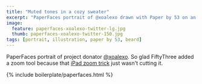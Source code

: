 ```yaml
---
title: "Muted tones in a cozy sweater"
excerpt: "PaperFaces portrait of @xoalexo drawn with Paper by 53 on an iPad."
image: 
  feature: paperfaces-xoalexo-twitter-lg.jpg
  thumb: paperfaces-xoalexo-twitter-150.jpg
tags: [portrait, illustration, paper by 53, beard]
---
```


PaperFaces portrait of project donator [@xoalexo](http://twitter.com/xoalexo). So glad FiftyThree added a zoom tool because that [iPad zoom trick](http://chris.pirillo.com/unlock-the-ipad-zoom-feature/) just wasn't cutting it.

{% include boilerplate/paperfaces.html %}